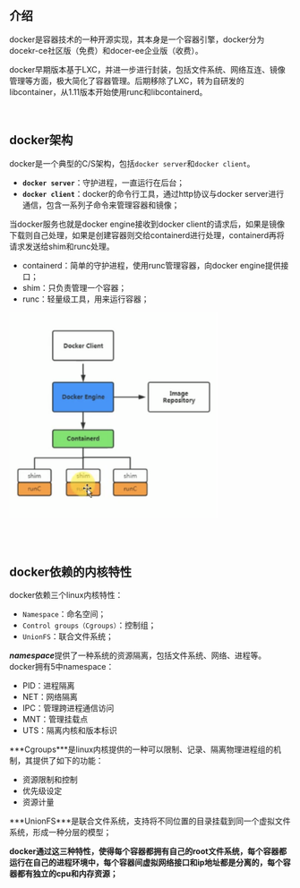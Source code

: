 ## 介绍

docker是容器技术的一种开源实现，其本身是一个容器引擎，docker分为docekr-ce社区版（免费）和docer-ee企业版（收费）。



docker早期版本基于LXC，并进一步进行封装，包括文件系统、网络互连、镜像管理等方面，极大简化了容器管理。后期移除了LXC，转为自研发的libcontainer，从1.11版本开始使用runc和libcontainerd。

<br>

##  docker架构

docker是一个典型的C/S架构，包括`docker server`和`docker client`。 ‌

- **`docker server`**：守护进程，一直运行在后台；
- **`docker client`**：docker的命令行工具，通过http协议与docker server进行通信，包含一系列子命令来管理容器和镜像；



当docker服务也就是docker engine接收到docker client的请求后，如果是镜像下载则自己处理，如果是创建容器则交给containerd进行处理，containerd再将请求发送给shim和runc处理。 

- containerd：简单的守护进程，使用runc管理容器，向docker engine提供接口；
- shim：只负责管理一个容器；
- runc：轻量级工具，用来运行容器；







![](./statics/docker-arch.png)

<br>‌

##  docker依赖的内核特性

docker依赖三个linux内核特性：

- `Namespace`：命名空间；
- `Control groups（Cgroups）`：控制组；
- `UnionFS`：联合文件系统；



***namespace***提供了一种系统的资源隔离，包括文件系统、网络、进程等。docker拥有5中namespace： 

- PID：进程隔离 
- NET：网络隔离 
- IPC：管理跨进程通信访问 
- MNT：管理挂载点 
- UTS：隔离内核和版本标识



***Cgroups\***是linux内核提供的一种可以限制、记录、隔离物理进程组的机制，其提供了如下的功能：

- 资源限制和控制
- 优先级设定 
- 资源计量



***UnionFS\***是联合文件系统，支持将不同位置的目录挂载到同一个虚拟文件系统，形成一种分层的模型；



**docker通过这三种特性，使得每个容器都拥有自己的root文件系统，每个容器都运行在自己的进程环境中，每个容器间虚拟网络接口和ip地址都是分离的，每个容器都有独立的cpu和内存资源；**